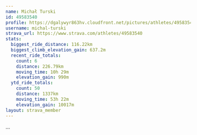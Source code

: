 ```yaml
---
name: Michał Turski
id: 49583540
profile: https://dgalywyr863hv.cloudfront.net/pictures/athletes/49583540/14729338/1/large.jpg
username: michal-turski
strava_url: https://www.strava.com/athletes/49583540
stats:
  biggest_ride_distance: 116.22km
  biggest_climb_elevation_gain: 637.2m
  recent_ride_totals:
    count: 6
    distance: 226.79km
    moving_time: 10h 29m
    elevation_gain: 990m
  ytd_ride_totals:
    count: 50
    distance: 1337km
    moving_time: 53h 22m
    elevation_gain: 10017m
layout: strava_member
--- 
```

...
